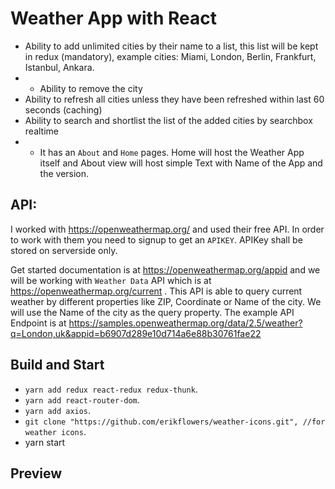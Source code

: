 # Weather App with React

- Ability to add unlimited cities by their name to a list, this list will be kept in redux (mandatory), example cities: Miami, London, Berlin, Frankfurt, Istanbul, Ankara.
- - Ability to remove the city
- Ability to refresh all cities unless they have been refreshed within last 60 seconds (caching)
- Ability to search and shortlist the list of the added cities by searchbox realtime
- - It has an `About` and `Home` pages. Home will host the Weather App itself and About view will host simple Text with Name of the App and the version.


## API:

I worked with https://openweathermap.org/ and used their free API. In order to work with them you need to signup to get an `APIKEY`. APIKey shall be stored on serverside only. 

Get started documentation is at https://openweathermap.org/appid and we will be working with `Weather Data` API which is at https://openweathermap.org/current . This API is able to query current weather by different properties like ZIP, Coordinate or Name of the city. We will use the Name of the city as the query property. The example API Endpoint is at https://samples.openweathermap.org/data/2.5/weather?q=London,uk&appid=b6907d289e10d714a6e88b30761fae22 

## Build and Start

- `yarn add redux react-redux redux-thunk`.
- `yarn add react-router-dom`.
- `yarn add axios`.
- `git clone "https://github.com/erikflowers/weather-icons.git", //for weather icons`.
- yarn start


## Preview
